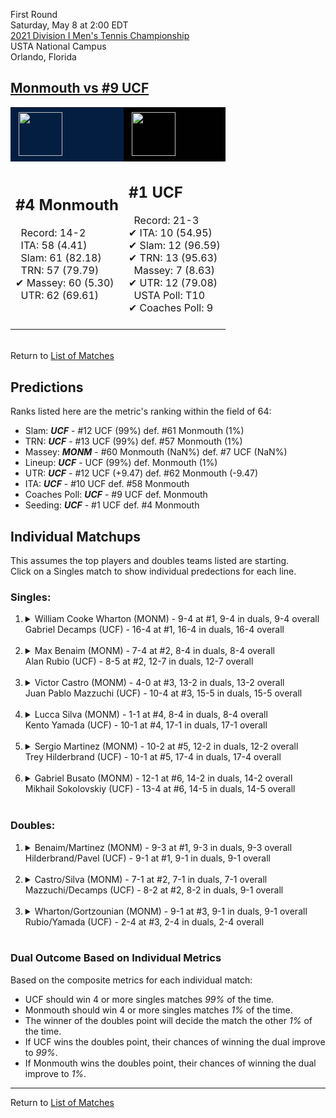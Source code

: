 First Round  
Saturday, May 8 at 2:00 EDT  
[2021 Division I Men's Tennis Championship](../index.md)  
USTA National Campus  
Orlando, Florida  
## [Monmouth vs #9 UCF](https://www.ncaa.com/game/5833374)  

<table><tr style="background-color: #d9d9d9 !important"><td style="background-color: #041E42 !important"><img src="https://www.ncaa.com/sites/default/files/images/logos/schools/m/monmouth.70.png" width="70" height="70" style="padding: 5px;" /></td><td style="background-color: #010101 !important"><img src="https://www.ncaa.com/sites/default/files/images/logos/schools/u/ucf.70.png" width="70" height="70" style="padding: 5px;" /></td></tr><tr>
<td>  

<h2>#4 Monmouth</h2>  
&nbsp; Record: 14-2<br>  
&nbsp; ITA: 58 (4.41)<br>  
&nbsp; Slam: 61 (82.18)<br>  
&nbsp; TRN: 57 (79.79)<br>  
&#10004; Massey: 60 (5.30)<br>  
&nbsp; UTR: 62 (69.61)<br>  
<br>  

</td>
<td>  

<h2>#1 UCF</h2>  
&nbsp; Record: 21-3<br>  
&#10004; ITA: 10 (54.95)<br>  
&#10004; Slam: 12 (96.59)<br>  
&#10004; TRN: 13 (95.63)<br>  
&nbsp; Massey: 7 (8.63)<br>  
&#10004; UTR: 12 (79.08)<br>  
&nbsp; USTA Poll: T10<br>  
&#10004; Coaches Poll: 9<br>  
<br>  

</td>
</tr></table>  


<br>Return to [List of Matches](../index.md)  

## Predictions  

Ranks listed here are the metric's ranking within the field of 64:  
- Slam: ***UCF*** - #12 UCF (99%) def. #61 Monmouth (1%)  
- TRN: ***UCF*** - #13 UCF (99%) def. #57 Monmouth (1%)  
- Massey: ***MONM*** - #60 Monmouth (NaN%) def. #7 UCF (NaN%)  
- Lineup: ***UCF*** - UCF (99%) def. Monmouth (1%)  
- UTR: ***UCF*** - #12 UCF (+9.47) def. #62 Monmouth (-9.47)  
- ITA: ***UCF*** - #10 UCF def. #58 Monmouth  
- Coaches Poll: ***UCF*** - #9 UCF def. Monmouth  
- Seeding: ***UCF*** - #1 UCF def. #4 Monmouth  

## Individual Matchups  
This assumes the top players and doubles teams listed are starting.  
Click on a Singles match to show individual predections for each line.  

### Singles:  

<ol>
<li><details>
<summary markdown="span">William Cooke Wharton (MONM) - 9-4 at #1, 9-4 in duals, 9-4 overall<br>Gabriel Decamps (UCF) - 16-4 at #1, 16-4 in duals, 16-4 overall</summary>
<h4>Predictions</h4><ul>
<li>Composite: <b><i>UCF</i></b> - Decamps (98%) def. Wharton (2%)</li>  
<li>Slam: <b><i>UCF</i></b> - Decamps (98%) def. Wharton (2%)</li>  
<li>TRN: <b><i>UCF</i></b> - Decamps (99%) def. Wharton (1%)</li>  
<li>Massey: <b><i>MONM</i></b> - Wharton (NaN%) def. Decamps (NaN%)</li>  
<li>UTR: <b><i>UCF</i></b> - Decamps (98%) def. Wharton (2%)</li>  
<li>ITA: <b><i>UCF</i></b> - Decamps (42.84) def. Wharton (2.36)</li>  
</ul>
</details>&nbsp;</li>
<li><details>
<summary markdown="span">Max Benaim (MONM) - 7-4 at #2, 8-4 in duals, 8-4 overall<br>Alan Rubio (UCF) - 8-5 at #2, 12-7 in duals, 12-7 overall</summary>
<h4>Predictions</h4><ul>
<li>Composite: <b><i>UCF</i></b> - Rubio (98%) def. Benaim (2%)</li>  
<li>Slam: <b><i>UCF</i></b> - Rubio (98%) def. Benaim (2%)</li>  
<li>TRN: <b><i>UCF</i></b> - Rubio (99%) def. Benaim (1%)</li>  
<li>Massey: <b><i>MONM</i></b> - Benaim (NaN%) def. Rubio (NaN%)</li>  
<li>UTR: <b><i>UCF</i></b> - Rubio (96%) def. Benaim (4%)</li>  
<li>ITA: <b><i>UCF</i></b> - Rubio (3.77) def. Benaim (2.42)</li>  
</ul>
</details>&nbsp;</li>
<li><details>
<summary markdown="span">Victor Castro (MONM) - 4-0 at #3, 13-2 in duals, 13-2 overall<br>Juan Pablo Mazzuchi (UCF) - 10-4 at #3, 15-5 in duals, 15-5 overall</summary>
<h4>Predictions</h4><ul>
<li>Composite: <b><i>UCF</i></b> - Mazzuchi (98%) def. Castro (2%)</li>  
<li>Slam: <b><i>UCF</i></b> - Mazzuchi (99%) def. Castro (1%)</li>  
<li>TRN: <b><i>UCF</i></b> - Mazzuchi (99%) def. Castro (1%)</li>  
<li>Massey: <b><i>MONM</i></b> - Castro (NaN%) def. Mazzuchi (NaN%)</li>  
<li>UTR: <b><i>UCF</i></b> - Mazzuchi (97%) def. Castro (3%)</li>  
<li>ITA: <b><i>UCF</i></b> - Mazzuchi (7.08) def. Castro (3.09)</li>  
</ul>
</details>&nbsp;</li>
<li><details>
<summary markdown="span">Lucca Silva (MONM) - 1-1 at #4, 8-4 in duals, 8-4 overall<br>Kento Yamada (UCF) - 10-1 at #4, 17-1 in duals, 17-1 overall</summary>
<h4>Predictions</h4><ul>
<li>Composite: <b><i>UCF</i></b> - Yamada (99%) def. Silva (1%)</li>  
<li>Slam: <b><i>UCF</i></b> - Yamada (99%) def. Silva (1%)</li>  
<li>TRN: <b><i>UCF</i></b> - Yamada (99%) def. Silva (1%)</li>  
<li>Massey: <b><i>MONM</i></b> - Silva (NaN%) def. Yamada (NaN%)</li>  
<li>UTR: <b><i>UCF</i></b> - Yamada (97%) def. Silva (3%)</li>  
<li>ITA: <b><i>UCF</i></b> - Yamada (4.27) def. Silva (2.39)</li>  
</ul>
</details>&nbsp;</li>
<li><details>
<summary markdown="span">Sergio Martinez (MONM) - 10-2 at #5, 12-2 in duals, 12-2 overall<br>Trey Hilderbrand (UCF) - 10-1 at #5, 17-4 in duals, 17-4 overall</summary>
<h4>Predictions</h4><ul>
<li>Composite: <b><i>UCF</i></b> - Hilderbrand (99%) def. Martinez (1%)</li>  
<li>Slam: <b><i>UCF</i></b> - Hilderbrand (99%) def. Martinez (1%)</li>  
<li>TRN: <b><i>UCF</i></b> - Hilderbrand (99%) def. Martinez (1%)</li>  
<li>Massey: <b><i>MONM</i></b> - Martinez (NaN%) def. Hilderbrand (NaN%)</li>  
<li>UTR: <b><i>UCF</i></b> - Hilderbrand (98%) def. Martinez (2%)</li>  
<li>ITA: <b><i>MONM</i></b> - Martinez (3.09) def. Hilderbrand (2.90)</li>  
</ul>
</details>&nbsp;</li>
<li><details>
<summary markdown="span">Gabriel Busato (MONM) - 12-1 at #6, 14-2 in duals, 14-2 overall<br>Mikhail Sokolovskiy (UCF) - 13-4 at #6, 14-5 in duals, 14-5 overall</summary>
<h4>Predictions</h4><ul>
<li>Composite: <b><i>UCF</i></b> - Sokolovskiy (97%) def. Busato (3%)</li>  
<li>Slam: <b><i>UCF</i></b> - Sokolovskiy (98%) def. Busato (2%)</li>  
<li>TRN: <b><i>UCF</i></b> - Sokolovskiy (98%) def. Busato (2%)</li>  
<li>Massey: <b><i>MONM</i></b> - Busato (NaN%) def. Sokolovskiy (NaN%)</li>  
<li>UTR: <b><i>UCF</i></b> - Sokolovskiy (96%) def. Busato (4%)</li>  
<li>ITA: <b><i>MONM</i></b> - Busato (3.43) def. Sokolovskiy (2.26)</li>  
</ul>
</details>&nbsp;</li>
</ol>

### Doubles:  

<ol>
<li><details>
<summary markdown="span">Benaim/Martinez (MONM) - 9-3 at #1, 9-3 in duals, 9-3 overall<br>Hilderbrand/Pavel (UCF) - 9-1 at #1, 9-1 in duals, 9-1 overall</summary>
<br>Sorry, we don't have any metrics for this match
</details>&nbsp;</li>
<li><details>
<summary markdown="span">Castro/Silva (MONM) - 7-1 at #2, 7-1 in duals, 7-1 overall<br>Mazzuchi/Decamps (UCF) - 8-2 at #2, 8-2 in duals, 9-1 overall</summary>
<br>Sorry, we don't have any metrics for this match
</details>&nbsp;</li>
<li><details>
<summary markdown="span">Wharton/Gortzounian (MONM) - 9-1 at #3, 9-1 in duals, 9-1 overall<br>Rubio/Yamada (UCF) - 2-4 at #3, 2-4 in duals, 2-4 overall</summary>
<br>Sorry, we don't have any metrics for this match
</details>&nbsp;</li>
</ol>

### Dual Outcome Based on Individual Metrics  
  
Based on the composite metrics for each individual match:  
- UCF should win 4 or more singles matches _99%_ of the time.  
- Monmouth should win 4 or more singles matches _1%_ of the time.  
- The winner of the doubles point will decide the match the other _1%_ of the time.  
- If UCF wins the doubles point, their chances of winning the dual improve to _99%_.  
- If Monmouth wins the doubles point, their chances of winning the dual improve to _1%_.  
  
------

Return to [List of Matches](../index.md)  
